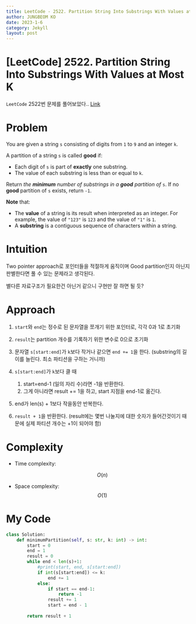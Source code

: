 ```yaml
---
title: LeetCode - 2522. Partition String Into Substrings With Values at Most K
author: JUNGBEOM KO
date: 2023-1-6
category: Jekyll
layout: post
---
```


# [LeetCode] 2522. Partition String Into Substrings With Values at Most K

`LeetCode` 2522번 문제를 풀어보았다.. [Link](https://leetcode.com/problems/partition-string-into-substrings-with-values-at-most-k/description/)



# Problem

You are given a string `s` consisting of digits from `1` to `9` and an integer `k`.

A partition of a string `s` is called **good** if:

- Each digit of `s` is part of **exactly** one substring.
- The value of each substring is less than or equal to `k`.

Return *the **minimum** number of substrings in a **good** partition of* `s`. If no **good** partition of `s` exists, return `-1`.

**Note** that:

- The **value** of a string is its result when interpreted as an integer. For example, the value of `"123"` is `123` and the value of `"1"` is `1`.
- A **substring** is a contiguous sequence of characters within a string.



# Intuition

Two pointer approach로 포인터들을 적절하게 움직이며 Good partition인지 아닌지 판별한다면 풀 수 있는 문제라고 생각된다.

별다른 자료구조가 필요한건 아닌거 같으니 구현만 잘 하면 될 듯?



# Approach

1. `start`와 `end`는 정수로 된 문자열을 쪼개기 위한 포인터로, 각각 0과 1로 초기화

1. `result`는 partition 개수를 기록하기 위한 변수로 0으로 초기화

1. 문자열 `s[start:end]`가 `k`보다 작거나 같으면 `end += 1`을 한다. (substring의 길이를 늘린다. 최소 파티션을 구하는 거니까)

1. `s[start:end]`가 `k`보다 클 때

   1. start=end-1 (일의 자리 수)라면 -1을 반환한다.
   1. 그게 아니라면 result += 1을 하고, start 지점을 end-1로 옮긴다.

1. end가 len(s) + 1보다 작을동안 반복한다.

1. `result + 1`을 반환한다. (result에는 몇번 나눌지에 대한 숫자가 들어간것이기 때문에 실제 파티션 개수는 +1이 되어야 함)

   

# Complexity

- Time complexity:

  $$O(n)$$

- Space complexity:
  $$O(1)$$

  

# My Code

```python
class Solution:
    def minimumPartition(self, s: str, k: int) -> int:
        start = 0
        end = 1
        result = 0
        while end < len(s)+1:
            #print(start, end, s[start:end])
            if int(s[start:end]) <= k:
                end += 1
            else:
                if start == end-1:
                    return -1
                result += 1
                start = end - 1
            
        return result + 1
```
